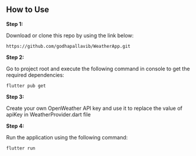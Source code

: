 ## How to Use 

**Step 1:**

Download or clone this repo by using the link below:

```
https://github.com/godhapallavib/WeatherApp.git
```

**Step 2:**

Go to project root and execute the following command in console to get the required dependencies: 

```
flutter pub get 
```

**Step 3:**

Create your own OpenWeather API key and use it to replace the value of apiKey in WeatherProvider.dart file

**Step 4:**

Run the application using the following command:

```
flutter run 
```